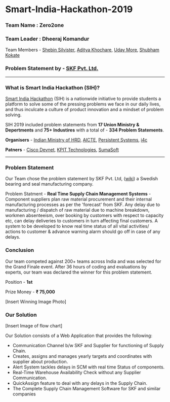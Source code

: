 # Smart-India-Hackathon-2019
### Team Name : **Zero2one**
### Team Leader : **Dheeraj Komandur**
Team Members - 
[Shebin Silvister](https://github.com/silvistershebin), 
[Aditya Khochare](https://github.com/AdityaPune),
[Uday More](https://github.com/udayvmore1),
[Shubham Kokate](https://www.linkedin.com/in/shubham-kokate-614b15190/)
### Problem Statement by - [SKF Pvt. Ltd.](https://www.skf.com/)
***

### What is Smart India Hackathon (SIH)?
[Smart India Hackathon](https://www.sih.gov.in/sih2019) (SIH) is a nationwide initiative to provide students a platform to solve some of the pressing problems we face in our daily lives, and thus inculcate a culture of product innovation and a mindset of problem solving.

SIH 2019 included problem statements from **17 Union Ministry & Depertments** and **75+ Industires** with a total of - **334 Problem Statements**. 

**Organisers** - [Indian Ministry of HRD](https://en.wikipedia.org/wiki/Ministry_of_Education_India), [AICTE](https://www.aicte-india.org/), [Persistent Systems](https://www.persistent.com/), [i4c](https://i4c.in/)

**Patners** - [Cisco Devnet](https://en.wikipedia.org/wiki/Cisco_DevNet), [KPIT Technologies](https://www.kpit.com/), [SumaSoft](https://www.sumasoft.com/)
***

### Problem Statement 
Our Team chose the problem statement by SKF Pvt. Ltd, ([wiki](https://en.wikipedia.org/wiki/SKF)) a Swedish bearing and seal manufacturing company.

Problem Statment - **Real Time Supply Chain Management Systems** - Component suppliers plan raw material procurement and their internal manufacturing processes as per the 'forecast' from SKF. Any delay due to manufacturing / dispatch of raw material due to machine breakdown, workmen absenteeism, over booking by customers with respect to capacity 
etc, can delay deliveries to customers in turn affecting final customers. A system to be developed to know real time status of all vital activities/ actions to customer & advance warning alarm should go off in case of any delays.


### Conclusion

Our team competed against 200+ teams across India and was selected for the Grand Finale event. After 36 hours of coding and evaluations by experts, our team was declared the winner for this problem statement. 

Position - **1st**

Prize Money - **₹ 75,000**

[Insert Winning Image Photo]

### Our Solution

[Insert Image of flow chart]

Our Solution consists of a Web Application that provides the following:
- Communication Channel b/w SKF and Supplier for functioning of Supply Chain. 
- Creates, assigns and manages yearly targets and coordinates with supplier about production.
- Alert System tackles delays in SCM with real time Status of components. 
- Real-Time Warehouse Availability Check without any Supplier Communication.
- QuickAssign feature to deal with any delays in the Supply Chain.
- The Complete Supply Chain Management Software for SKF and similar companies




